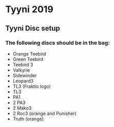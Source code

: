 # Tyyni 2019

## Tyyni Disc setup

### The following discs should be in the bag:

- Orange Teebird
- Green Teebird
- Teebird 3
- Valkyrie
- Sidewinder
- Leopard3
- TL3 (Fraktio logo)
- TL3
- PA1
- 2 PA3
- 2 Mako3
- 2 Roc3 (orange and Punisher)
- Truth (orange)
